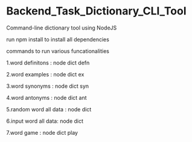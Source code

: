 # Backend_Task_Dictionary_CLI_Tool
Command-line dictionary tool using NodeJS

run npm install to install all dependencies

commands to run various funcationalities

1.word definitons : node dict defn <word>
  
2.word examples : node dict ex <word>
  
3.word synonyms : node dict syn <word>
 
4.word antonyms : node dict ant <word>
  
5.random word all data : node dict  

6.input word all data: node dict <word>
  
7.word game : node dict play  
